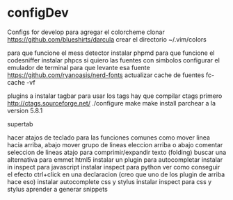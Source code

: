 # configDev
Configs for develop
para agregar el colorcheme clonar https://github.com/blueshirts/darcula
crear el directorio ~/.vim/colors

para que funcione el mess detector instalar phpmd 
para que funcione el codesniffer instalar phpcs
si quiero las fuentes con simbolos configurar el emulador de terminal para que levante esa fuente
https://github.com/ryanoasis/nerd-fonts 
actualizar cache de fuentes fc-cache -vf








plugins a instalar
tagbar
para usar los tags hay que compilar ctags primero http://ctags.sourceforge.net/
./configure
make
make install
parchear a la version 5.8.1

supertab

hacer atajos de teclado para las funciones comunes como mover linea hacia arriba, abajo
mover grupo de lineas eleccion arriba o abajo 
comentar seleccion de lineas
atajo para comprimir/expandir texto (folding)
buscar una alternativa para emmet html5
instalar un plugin para autocompletar
instalar in inspect para javascript
instalar inspect para python
ver como conseguir el efecto ctrl+click en una declaracion (creo que uno de los plugin de arriba hace eso)
instalar autocomplete css y stylus
instalar inspect para css y stylus
aprender a generar snippets
